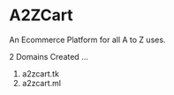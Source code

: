 # A2ZCart
An Ecommerce Platform for all A to Z uses.

2 Domains Created ...

1) a2zcart.tk
2) a2zcart.ml 

